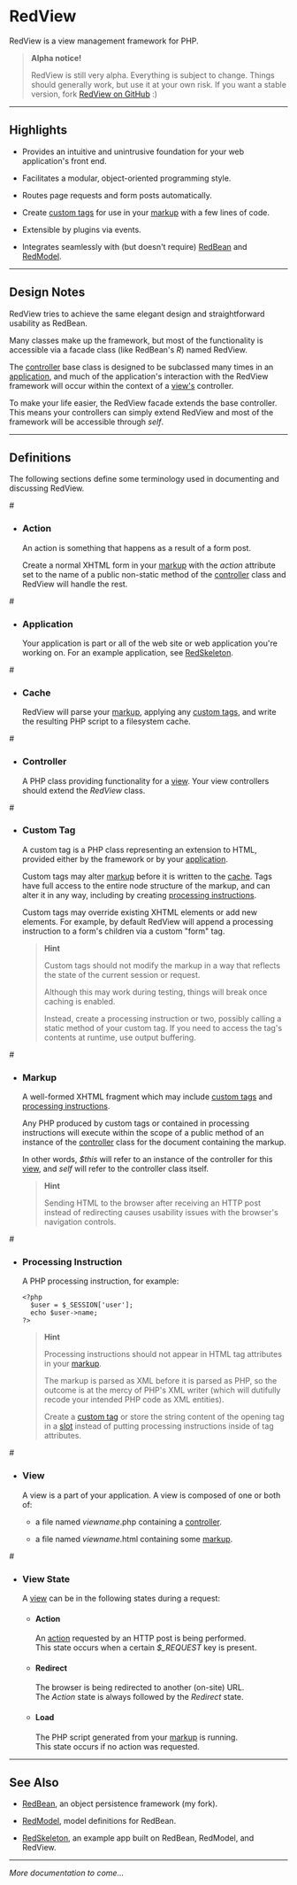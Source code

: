 RedView
==========================================================

RedView is a view management framework for PHP.

>   **Alpha notice!**
>
>   RedView is still very alpha. Everything is subject to change.
>   Things should generally work, but use it at your own risk.
>   If you want a stable version, fork [RedView on GitHub] :)

----------------------------------------------------------
Highlights
----------------------------------------------------------

-   Provides an intuitive and unintrusive foundation for your web application's
    front end.

-   Facilitates a modular, object-oriented programming style.

-   Routes page requests and form posts automatically.

-   Create [custom tags] for use in your [markup] with a few lines of code.

-   Extensible by plugins via events.

-   Integrates seamlessly with (but doesn't require) [RedBean] and [RedModel].

----------------------------------------------------------
Design Notes
----------------------------------------------------------

RedView tries to achieve the same elegant design and straightforward
usability as RedBean.

Many classes make up the framework, but most of the functionality is 
accessible via a facade class (like RedBean's *R*) named RedView.

The [controller] base class is designed to be subclassed many times in an
[application], and much of the application's interaction with the RedView
framework will occur within the context of a [view's][view] controller. 

To make your life easier, the RedView facade extends the base controller. 
This means your controllers can simply extend RedView and most of the
framework will be accessible through *self*.

----------------------------------------------------------
Definitions
----------------------------------------------------------


The following sections define some terminology used in documenting and
discussing RedView.


<a id="Action">#</a>

-   ### Action

    An action is something that happens as a result of a form post. 

    Create a normal XHTML form in your [markup] with the *action* attribute 
    set to the name of a public non-static method of the [controller] class
    and RedView will handle the rest.


<a id="Application">#</a>

-   ### Application

    Your application is part or all of the web site or web application you're
    working on. For an example application, see [RedSkeleton].


<a id="Cache">#</a>

-   ### Cache

    RedView will parse your [markup], applying any [custom tags], and write the
    resulting PHP script to a filesystem cache.


<a id="Controller">#</a>

-   ### Controller

    A PHP class providing functionality for a [view]. Your view controllers
    should extend the *RedView* class. 
    

<a id="Custom_Tag">#</a>

-   ### Custom Tag

    A custom tag is a PHP class representing an extension to HTML, provided
    either by the framework or by your [application].

    Custom tags may alter [markup] before it is written to the [cache]. Tags
    have full access to the entire node structure of the markup, and can alter
    it in any way, including by creating [processing instructions].

    Custom tags may override existing XHTML elements or add new elements. 
    For example, by default RedView will append a processing instruction to a
    form's children via a custom "form" tag.

    >   **Hint**
    >
    >   Custom tags should not modify the markup in a way that 
    >   reflects the state of the current session or request.
    >
    >   Although this may work during testing, things will break 
    >   once caching is enabled. 
    >
    >   Instead, create a processing instruction or two, possibly 
    >   calling a static method of your custom tag. If you need 
    >   to access the tag's contents at runtime, use output buffering.

<a id="Markup">#</a>

-   ### Markup

    A well-formed XHTML fragment which may include [custom tags] and
    [processing instructions].

    Any PHP produced by custom tags or contained in processing instructions
    will execute within the scope of a public method of an instance of the
    [controller] class for the document containing the markup.

    In other words, *$this* will refer to an instance of the controller for
    this [view], and *self* will refer to the controller class itself.
 
    >   **Hint**
    >
    >   Sending HTML to the browser after receiving an HTTP post instead of
    >   redirecting causes usability issues with the browser's navigation controls.

<a id="Processing_Instruction">#</a>

-   ### Processing Instruction

    A PHP processing instruction, for example:

        <?php
          $user = $_SESSION['user'];
          echo $user->name;
        ?>

    >   **Hint**
    >
    >   Processing instructions should not appear in HTML tag attributes in your
    >   [markup].
    >
    >   The markup is parsed as XML before it is parsed as PHP, so the outcome is
    >   at the mercy of PHP's XML writer (which will dutifully recode your intended
    >   PHP code as XML entities). 
    >
    >   Create a [custom tag] or store the string content of the opening tag in a
    >   [slot] instead of putting processing instructions inside of tag attributes.


<a id="View">#</a>

-   ### View

    A view is a part of your application. A view is composed of one or both of:

    -   a file named *viewname*.php containing a [controller].

    -   a file named *viewname*.html containing some [markup].


<a id="View_State">#</a>

-   ### View State

    A [view] can be in the following states during a request: 


    -   #### Action

        An [action] requested by an HTTP post is being performed.  
        This state occurs when a certain *$_REQUEST* key is present.

    -   #### Redirect

        The browser is being redirected to another (on-site) URL.  
        The *Action* state is always followed by the *Redirect* state.

    -   #### Load

        The PHP script generated from your [markup] is running.  
        This state occurs if no action was requested.

----------------------------------------------------------
See Also
----------------------------------------------------------


-   [RedBean], an object persistence framework (my fork).

-   [RedModel], model definitions for RedBean.

-   [RedSkeleton], an example app built on RedBean, RedModel, and RedView.

----------------------------------------------------------

*More documentation to come...*



[RedView on GitHub]:https://github.com/gitbuh/redview
[RedBean]:https://github.com/gitbuh/redbean
[RedModel]:https://github.com/gitbuh/redmodel
[RedSkeleton]:https://github.com/gitbuh/redskeleton

[Action]:#Action
[Actions]:#Action
[Application]:#Application
[Controller]:#Controller
[Custom Tag]:#Custom_Tag
[Slot]:#Slot
[Markup]:#Markup
[Cache]:#Cache
[View]:#View
[Processing Instruction]:#Processing_Instruction

[Custom Tags]:#Custom_Tag
[Caching]:#Caching
[Processing Instructions]:#Processing_Instruction
